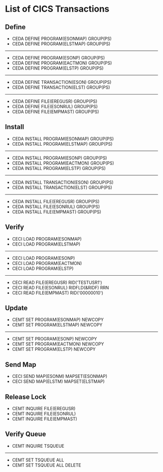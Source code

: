 # List of CICS Transactions

## Define

- CEDA DEFINE PROGRAM(ESONMAP) GROUP(PS)
- CEDA DEFINE PROGRAM(ELSTMAP) GROUP(PS)
---
- CEDA DEFINE PROGRAM(ESONP) GROUP(PS)
- CEDA DEFINE PROGRAM(EACTMON) GROUP(PS)
- CEDA DEFINE PROGRAM(ELSTP) GROUP(PS)
---
- CEDA DEFINE TRANSACTION(ESON) GROUP(PS)
- CEDA DEFINE TRANSACTION(ELST) GROUP(PS)
---
- CEDA DEFINE FILE(EREGUSR) GROUP(PS)
- CEDA DEFINE FILE(ESONRUL) GROUP(PS)
- CEDA DEFINE FILE(EMPMAST) GROUP(PS)

## Install

- CEDA INSTALL PROGRAM(ESONMAP) GROUP(PS)
- CEDA INSTALL PROGRAM(ELSTMAP) GROUP(PS)
---
- CEDA INSTALL PROGRAM(ESONP) GROUP(PS)
- CEDA INSTALL PROGRAM(EACTMON) GROUP(PS)
- CEDA INSTALL PROGRAM(ELSTP) GROUP(PS)
---
- CEDA INSTALL TRANSACTION(ESON) GROUP(PS)
- CEDA INSTALL TRANSACTION(ELST) GROUP(PS)
---
- CEDA INSTALL FILE(EREGUSR) GROUP(PS)
- CEDA INSTALL FILE(ESONRUL) GROUP(PS)
- CEDA INSTALL FILE(EMPMAST) GROUP(PS)

## Verify

- CECI LOAD PROGRAM(ESONMAP)
- CECI LOAD PROGRAM(ELSTMAP)
---
- CECI LOAD PROGRAM(ESONP)
- CECI LOAD PROGRAM(EACTMON)
- CECI LOAD PROGRAM(ELSTP)
---
- CECI READ FILE(EREGUSR) RID('TESTUSR1')
- CECI READ FILE(ESONRUL) RIDFLD(&RIDF) RRN
- CECI READ FILE(EMPMAST) RID('00000010')

## Update

- CEMT SET PROGRAM(ESONMAP) NEWCOPY
- CEMT SET PROGRAM(ELSTMAP) NEWCOPY
---
- CEMT SET PROGRAM(ESONP) NEWCOPY
- CEMT SET PROGRAM(EACTMON) NEWCOPY
- CEMT SET PROGRAM(ELSTP) NEWCOPY

## Send Map

- CECI SEND MAP(ESONM) MAPSET(ESONMAP)
- CECI SEND MAP(ELSTM) MAPSET(ELSTMAP)

## Release Lock

- CEMT INQUIRE FILE(EREGUSR)
- CEMT INQUIRE FILE(ESONRUL)
- CEMT INQUIRE FILE(EMPMAST)

## Verify Queue

- CEMT INQUIRE TSQUEUE
---
- CEMT SET TSQUEUE ALL
- CEMT SET TSQUEUE ALL DELETE
